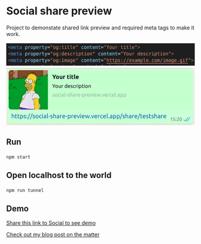 # Social share preview

Project to demonstate shared link preview and required meta tags to make it work.

![Example of shared link preview](public/demo.png "Example of shared link preview")

## Run

`npm start`

## Open localhost to the world

`npm run tunnel`

## Demo
[Share this link to Social to see demo](https://social-share-preview.vercel.app/share/test)

[Check out my blog post on the matter](https://medium.com/@pavelbely/shared-link-preview-how-to-make-it-work-eb953d15d3fd)
